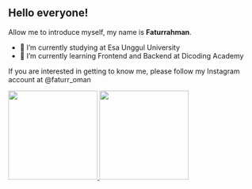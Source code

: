 ## Hello everyone! 

Allow me to introduce myself, my name is **Faturrahman**.

- 🔭 I’m currently studying at Esa Unggul University
- 🌱 I’m currently learning Frontend and Backend at Dicoding Academy

If you are interested in getting to know me, please follow my Instagram account at @faturr_oman

<p align="left">
<a href="https://github.com/faturrahman232">
  <img height="180em" src="https://github-readme-stats-eight-theta.vercel.app/api?username=faturrahman232&show_icons=true&theme=algolia&include_all_commits=true&count_private=true"/>
  <img height="180em" src="https://github-readme-stats-eight-theta.vercel.app/api/top-langs/?username=faturrahman232&layout=compact&langs_count=8&theme=algolia"/>
</a>
</p>

